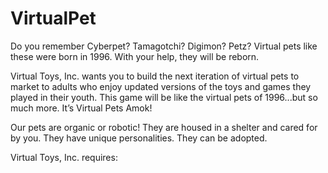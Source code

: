 # VirtualPet
Do you remember Cyberpet? Tamagotchi? Digimon? Petz? Virtual pets like these were born in 1996. With your help, they will be reborn.

Virtual Toys, Inc. wants you to build the next iteration of virtual pets to market to adults who enjoy updated versions of the toys and games they played in their youth. This game will be like the virtual pets of 1996...but so much more. It’s Virtual Pets Amok!

Our pets are organic or robotic! They are housed in a shelter and cared for by you. They have unique personalities. They can be adopted.

Virtual Toys, Inc. requires:
